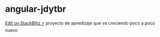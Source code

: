 # angular-jdytbr

[Edit on StackBlitz ⚡️](https://stackblitz.com/edit/angular-jdytbr)
proyecto de apredizaje que va creciendo poco a poco
nuevo

